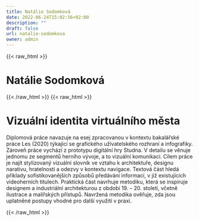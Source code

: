 ```yaml
---
title: Natálie Sodomková
date: 2022-06-24T15:02:56+02:00
description: ""
draft: false
url: natalie-sodomkova
owner: admin
---
```

{{< raw_html >}}
<h1 id="nat&aacute;lie-sodomkov&aacute;">Nat&aacute;lie Sodomkov&aacute;</h1>
{{< /raw_html >}}
<!-- SECTION BREAK -->
{{< raw_html >}}
<h1 class="b-detail__title">Vizu&aacute;ln&iacute; identita virtu&aacute;ln&iacute;ho města</h1>
<p>Diplomov&aacute; pr&aacute;ce navazuje na esej zpracovanou v kontextu bakal&aacute;řsk&eacute; pr&aacute;ce Les (2020) t&yacute;kaj&iacute;c&iacute; se grafick&eacute;ho uživatelsk&eacute;ho rozhran&iacute; a infografiky. Z&aacute;roveň pr&aacute;ce vych&aacute;z&iacute; z prototypu digit&aacute;ln&iacute; hry Studna. V detailu se věnuje jednomu ze segmentů hern&iacute;ho v&yacute;voje, a to vizu&aacute;ln&iacute; komunikaci. C&iacute;lem pr&aacute;ce je naj&iacute;t stylizovan&yacute; vizu&aacute;ln&iacute; slovn&iacute;k ve vztahu k architektuře, designu narativu, hratelnosti a odezvy v kontextu navigace. Textov&aacute; č&aacute;st hled&aacute; př&iacute;klady sofistikovaněj&scaron;&iacute;ch způsobů před&aacute;v&aacute;n&iacute; informac&iacute;, v již existuj&iacute;c&iacute;ch videohern&iacute;ch titulech. Praktick&aacute; č&aacute;st navrhuje metodiku, kter&aacute; se inspiruje designem a industri&aacute;ln&iacute; architekturou z obdob&iacute; 19. &ndash; 20. stolet&iacute;, včetně ilustrace a mal&iacute;řsk&yacute;ch př&iacute;stupů. Navržen&aacute; metodika ověřuje, zda jsou uplatněn&eacute; postupy vhodn&eacute; pro dal&scaron;&iacute; využit&iacute; v praxi.</p>
{{< /raw_html >}}

